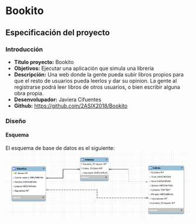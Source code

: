 # Bookito

## Especificación del proyecto

### Introducción
* **Titulo proyecto:** Bookito
* **Objetivos:** Ejecutar una aplicación que simula una libreria
* **Descripción:** Una web donde la gente pueda subir libros propios para que el resto de usuarios pueda leerlos y dar su opinion. La gente al registrarse podrá leer libros de otros usuarios, o bien escribir alguna obra propia.
* **Desenvolupador:** Javiera Cifuentes
* **Github:** https://github.com/2ASIX2018/Bookito

### Diseño
#### Esquema
El esquema de base de datos es el siguiente:
![Base de datos](imgs/iaw.png)

